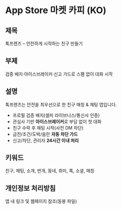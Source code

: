 # App Store 마켓 카피 (KO)
## 제목
톡프렌즈 – 안전하게 시작하는 친구 만들기

## 부제
검증 배지·아이스브레이커·신고 가드로 스팸 없이 대화 시작

## 설명
톡프렌즈는 안전을 최우선으로 한 친구 매칭 & 채팅 앱입니다.
- 프로필 검증 배지(셀피 라이브니스/통신사 인증)
- 관심사 기반 **아이스브레이커**로 부담 없이 첫 대화
- 친구 수락 후 채팅 시작(사전 DM 차단)
- 금전/조건/도박/음란 **자동 차단 가드**
- 신고/차단, 관리자 **24시간 이내 처리**

## 키워드
친구, 채팅, 소개, 번개, 동네, 취미, 톡, 소셜, 매칭

## 개인정보 처리방침
앱 내 링크 및 웹페이지 참조(동봉 파일)
